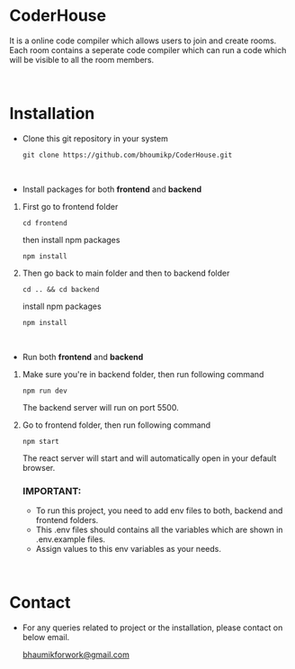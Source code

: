 # CoderHouse
   It is a online code compiler which allows users to join and create rooms. Each room contains a seperate code compiler which can run a code which will be visible to all the room members.

<br>

# Installation
  - Clone this git repository in your system

	```
	git clone https://github.com/bhoumikp/CoderHouse.git
	```

<br>

  - Install packages for both <b>frontend</b> and <b>backend</b>
  1. First go to frontend folder
		```
		cd frontend
		```
	 then install npm packages
	 	```
		npm install
		```

  2. Then go back to main folder and then to backend folder
		```
		cd .. && cd backend
		```
	 install npm packages
	 ```
	 npm install
	 ```

<br>

  - Run both <b>frontend</b> and <b>backend</b>
   1. Make sure you're in backend folder, then run following command
		```
		npm run dev
		```
		The backend server will run on port 5500.


   2. Go to frontend folder, then run following command
	   ```
	   npm start
	   ```
	   The react server will start and will automatically open in your default browser.

		
	  ### IMPORTANT: 
	  - To run this project, you need to add env files to both, backend and frontend folders. 
	  - This .env files should contains all the variables which are shown in .env.example files. 
	  - Assign values to this env variables as your needs.

<br>

# Contact
 - For any queries related to project or the installation, please contact on below email.

 	bhaumikforwork@gmail.com

